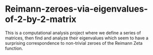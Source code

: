 # Reimann-zeroes-via-eigenvalues-of-2-by-2-matrix
This is a computational analysis project where we define a series of matrices, then find and analyze their eigenvalues which seem to have a surprising correspondence to non-trivial zeroes of the Reimann Zeta function.

